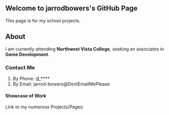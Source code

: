 ## Welcome to jarrodbowers's GitHub Page
This page is for my school projects. 

## About
I am currently attending **Northwest Vista College**, seeking an associates in **Game Development**.

### Contact Me
1. By Phone: (***)***_****
2. By Email: jarrod-bowers@DontEmailMePlease

#### Showcase of Work
Link to my numerous Projects/Pages: 
